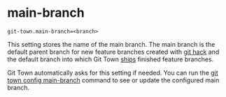 # main-branch

```
git-town.main-branch=<branch>
```

This setting stores the name of the main branch. The main branch is the default
parent branch for new feature branches created with
[git hack](../commands/hack.md) and the default branch into which Git Town
[ships](../commands/ship.md) finished feature branches.

Git Town automatically asks for this setting if needed. You can run the
[git town config main-branch](../commands/config-main-branch.md) command to see
or update the configured main branch.
